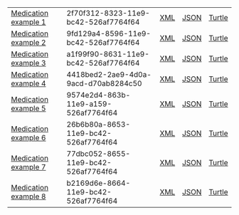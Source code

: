 <table class="list" width="100%">            
            <tr>
                <td><a href="Medication-2f70f312-8323-11e9-bc42-526af7764f64.html">Medication example 1</a></td>
                <td>2f70f312-8323-11e9-bc42-526af7764f64</td>
                <td><a href="Medication-2f70f312-8323-11e9-bc42-526af7764f64.xml.html">XML</a></td>
                <td><a href="Medication-2f70f312-8323-11e9-bc42-526af7764f64.json.html">JSON</a></td>
                <td><a href="Medication-2f70f312-8323-11e9-bc42-526af7764f64.ttl.html">Turtle</a></td>
            </tr>
            <tr>
                <td><a href="Medication-9fd129a4-8596-11e9-bc42-526af7764f64.html">Medication example 2</a></td>
                <td>9fd129a4-8596-11e9-bc42-526af7764f64</td>
                <td><a href="Medication-9fd129a4-8596-11e9-bc42-526af7764f64.xml.html">XML</a></td>
                <td><a href="Medication-9fd129a4-8596-11e9-bc42-526af7764f64.json.html">JSON</a></td>
                <td><a href="Medication-9fd129a4-8596-11e9-bc42-526af7764f64.ttl.html">Turtle</a></td>
            </tr>            
             <tr>
                <td><a href="Medication-a1f99f90-8631-11e9-bc42-526af7764f64.html">Medication example 3</a></td>
                <td>a1f99f90-8631-11e9-bc42-526af7764f64</td>
                <td><a href="Medication-a1f99f90-8631-11e9-bc42-526af7764f64.xml.html">XML</a></td>
                <td><a href="Medication-a1f99f90-8631-11e9-bc42-526af7764f64.json.html">JSON</a></td>
                <td><a href="Medication-a1f99f90-8631-11e9-bc42-526af7764f64.ttl.html">Turtle</a></td>
           </tr>
              <tr>
                <td><a href="Medication-4418bed2-2ae9-4d0a-9acd-d70ab8284c50.html">Medication example 4</a></td>
                <td>4418bed2-2ae9-4d0a-9acd-d70ab8284c50</td>
                <td><a href="Medication-4418bed2-2ae9-4d0a-9acd-d70ab8284c50.xml.html">XML</a></td>
                <td><a href="Medication-4418bed2-2ae9-4d0a-9acd-d70ab8284c50.json.html">JSON</a></td>
                <td><a href="Medication-4418bed2-2ae9-4d0a-9acd-d70ab8284c50.ttl.html">Turtle</a></td>
           </tr>          
               <tr>
                <td><a href="Medication-9574e2d4-863b-11e9-a159-526af7764f64.html">Medication example 5</a></td>
                <td>9574e2d4-863b-11e9-a159-526af7764f64</td>
                <td><a href="Medication-9574e2d4-863b-11e9-a159-526af7764f64.xml.html">XML</a></td>
                <td><a href="Medication-9574e2d4-863b-11e9-a159-526af7764f64.json.html">JSON</a></td>
                <td><a href="Medication-9574e2d4-863b-11e9-a159-526af7764f64.ttl.html">Turtle</a></td>
           </tr>            
           <tr>
                <td><a href="Medication-26b6b80a-8653-11e9-bc42-526af7764f64.html">Medication example 6</a></td>
                <td>26b6b80a-8653-11e9-bc42-526af7764f64</td>
                <td><a href="Medication-26b6b80a-8653-11e9-bc42-526af7764f64.xml.html">XML</a></td>
                <td><a href="Medication-26b6b80a-8653-11e9-bc42-526af7764f64.json.html">JSON</a></td>
                <td><a href="Medication-26b6b80a-8653-11e9-bc42-526af7764f64.ttl.html">Turtle</a></td>
           </tr>  
           <tr>
                <td><a href="Medication-77dbc052-8655-11e9-bc42-526af7764f64.html">Medication example 7</a></td>
                <td>77dbc052-8655-11e9-bc42-526af7764f64</td>
                <td><a href="Medication-77dbc052-8655-11e9-bc42-526af7764f64.xml.html">XML</a></td>
                <td><a href="Medication-77dbc052-8655-11e9-bc42-526af7764f64.json.html">JSON</a></td>
                <td><a href="Medication-77dbc052-8655-11e9-bc42-526af7764f64.ttl.html">Turtle</a></td>
           </tr>              
           <tr>
                <td><a href="Medication-b2169d6e-8664-11e9-bc42-526af7764f64.html">Medication example 8</a></td>
                <td>b2169d6e-8664-11e9-bc42-526af7764f64</td>
                <td><a href="Medication-b2169d6e-8664-11e9-bc42-526af7764f64.xml.html">XML</a></td>
                <td><a href="Medication-b2169d6e-8664-11e9-bc42-526af7764f64.json.html">JSON</a></td>
                <td><a href="Medication-b2169d6e-8664-11e9-bc42-526af7764f64.ttl.html">Turtle</a></td>
           </tr>  
 
 
 
 
 
 </table>
 
 
 
 